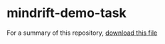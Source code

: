 # mindrift-demo-task

For a summary of this repository, [download this file](https://www.cisa.gov/sites/default/files/publications/CRR_Resource_Guide-VM_0.pdf)
